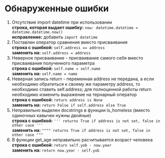 # Обнаруженные ошибки
1. Отсутствие import datetime при использовании  
**строка, которая выдает ошибку:** `now: datetime.datetime = datetime.datetime.now()`  
**исправление:** добавить `import datetime`  
2. Поставлен оператор сравнения вместо присваивания  
**строка с ошибкой:** `self.address == address`  
**заменить на:** `self.address = address`  
3. Неверное присваивание - присваивание самого себя вместо присваивания полученного параметра  
**строка с ошибкой:** `self.name = self.name`  
**заменить на:** `self.name = name`
4. Неверная запись return - переменная address не передана, а если необходимо обратиться к
своему же параметру address, то необходимо ставить self.address; для полноценной работы
return необходимо изменить выражение на тернарный оператор  
**cтрока с ошибкой:** `return address is None`  
**заменить на:** `return False if self.address else True`  
5. Неправильно выделен docstrings в функции is_homeless (вместо одиночных кавычек нужны двойные)  
**строка с ошибкой:** `''' returns True if address is not set, false in other case '''`  
**заменить на:** `"""" returns True if address is not set, false in other case """`
6. В функции get_age неправильно расчитывается возраст человека  
**строка с ошибкой:** `return self.yob - now.year`  
**заменить на:** `return now.year - self.yob`
